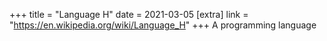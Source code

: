 +++
title = "Language H"
date = 2021-03-05
[extra]
link = "https://en.wikipedia.org/wiki/Language_H"
+++
A programming language


